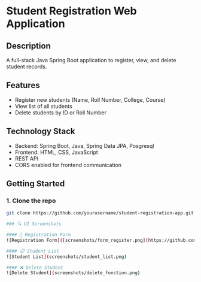# Student Registration Web Application

## Description
A full-stack Java Spring Boot application to register, view, and delete student records.

## Features
- Register new students (Name, Roll Number, College, Course)
- View list of all students
- Delete students by ID or Roll Number

## Technology Stack
- Backend: Spring Boot, Java, Spring Data JPA, Posgresql
- Frontend: HTML, CSS, JavaScript
- REST API
- CORS enabled for frontend communication

## Getting Started

### 1. Clone the repo
```bash
git clone https://github.com/yourusername/student-registration-app.git

### 🔍 UI Screenshots

#### 📝 Registration Form
![Registration Form]([screenshots/form_register.png](https://github.com/spmishra667/Student_Registration/blob/main/Screenshots/Delete%20student%20data.png))

#### 📋 Student List
![Student List](screenshots/student_list.png)

#### ❌ Delete Student
![Delete Student](screenshots/delete_function.png)
